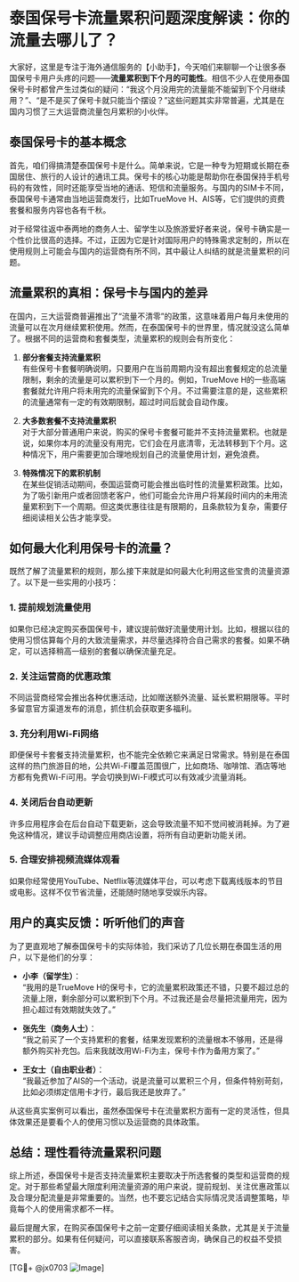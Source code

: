 # 泰国保号卡流量累积问题深度解读：你的流量去哪儿了？

大家好，这里是专注于海外通信服务的【小助手】，今天咱们来聊聊一个让很多泰国保号卡用户头疼的问题——**流量累积到下个月的可能性**。相信不少人在使用泰国保号卡时都曾产生过类似的疑问：“我这个月没用完的流量能不能留到下个月继续用？”、“是不是买了保号卡就只能当个摆设？”这些问题其实非常普遍，尤其是在国内习惯了三大运营商流量包月累积的小伙伴。

## 泰国保号卡的基本概念

首先，咱们得搞清楚泰国保号卡是什么。简单来说，它是一种专为短期或长期在泰国居住、旅行的人设计的通讯工具。保号卡的核心功能是帮助你在泰国保持手机号码的有效性，同时还能享受当地的通话、短信和流量服务。与国内的SIM卡不同，泰国保号卡通常由当地运营商发行，比如TrueMove H、AIS等，它们提供的资费套餐和服务内容也各有千秋。

对于经常往返中泰两地的商务人士、留学生以及旅游爱好者来说，保号卡确实是一个性价比很高的选择。不过，正因为它是针对国际用户的特殊需求定制的，所以在使用规则上可能会与国内的运营商有所不同，其中最让人纠结的就是流量累积的问题。

## 流量累积的真相：保号卡与国内的差异

在国内，三大运营商普遍推出了“流量不清零”的政策，这意味着用户每月未使用的流量可以在次月继续累积使用。然而，在泰国保号卡的世界里，情况就没这么简单了。根据不同的运营商和套餐类型，流量累积的规则会有所变化：

1. **部分套餐支持流量累积**  
   有些保号卡套餐明确说明，只要用户在当前周期内没有超出套餐规定的总流量限制，剩余的流量是可以累积到下一个月的。例如，TrueMove H的一些高端套餐就允许用户将未用完的流量保留到下个月。不过需要注意的是，这些累积的流量通常有一定的有效期限制，超过时间后就会自动作废。

2. **大多数套餐不支持流量累积**  
   对于大部分普通用户来说，购买的保号卡套餐可能并不支持流量累积。也就是说，如果你本月的流量没有用完，它们会在月底清零，无法转移到下个月。这种情况下，用户需要更加合理地规划自己的流量使用计划，避免浪费。

3. **特殊情况下的累积机制**  
   在某些促销活动期间，泰国运营商可能会推出临时性的流量累积政策。比如，为了吸引新用户或者回馈老客户，他们可能会允许用户将某段时间内的未用流量累积到下一个周期。但这类优惠往往是有限期的，且条款较为复杂，需要仔细阅读相关公告才能享受。

## 如何最大化利用保号卡的流量？

既然了解了流量累积的规则，那么接下来就是如何最大化利用这些宝贵的流量资源了。以下是一些实用的小技巧：

### 1. **提前规划流量使用**
   如果你已经决定购买泰国保号卡，建议提前做好流量使用计划。比如，根据以往的使用习惯估算每个月的大致流量需求，并尽量选择符合自己需求的套餐。如果不确定，可以选择稍高一级别的套餐以确保流量充足。

### 2. **关注运营商的优惠政策**
   不同运营商经常会推出各种优惠活动，比如赠送额外流量、延长累积期限等。平时多留意官方渠道发布的消息，抓住机会获取更多福利。

### 3. **充分利用Wi-Fi网络**
   即便保号卡套餐支持流量累积，也不能完全依赖它来满足日常需求。特别是在泰国这样的热门旅游目的地，公共Wi-Fi覆盖范围很广，比如商场、咖啡馆、酒店等地方都有免费Wi-Fi可用。学会切换到Wi-Fi模式可以有效减少流量消耗。

### 4. **关闭后台自动更新**
   许多应用程序会在后台自动下载更新，这会导致流量不知不觉间被消耗掉。为了避免这种情况，建议手动调整应用商店设置，将所有自动更新功能关闭。

### 5. **合理安排视频流媒体观看**
   如果你经常使用YouTube、Netflix等流媒体平台，可以考虑下载离线版本的节目或电影。这样不仅节省流量，还能随时随地享受娱乐内容。

## 用户的真实反馈：听听他们的声音

为了更直观地了解泰国保号卡的实际体验，我们采访了几位长期在泰国生活的用户，以下是他们的分享：

- **小李（留学生）**：  
  “我用的是TrueMove H的保号卡，它的流量累积政策还不错，只要不超过总的流量上限，剩余部分可以累积到下个月。不过我还是会尽量把流量用完，因为担心超过有效期就失效了。”

- **张先生（商务人士）**：  
  “我之前买了一个支持累积的套餐，结果发现累积的流量根本不够用，还是得额外购买补充包。后来我就改用Wi-Fi为主，保号卡作为备用方案了。”

- **王女士（自由职业者）**：  
  “我最近参加了AIS的一个活动，说是流量可以累积三个月，但条件特别苛刻，比如必须绑定信用卡才行，最后我还是放弃了。”

从这些真实案例可以看出，虽然泰国保号卡在流量累积方面有一定的灵活性，但具体效果还是要看个人的使用习惯以及运营商的具体政策。

## 总结：理性看待流量累积问题

综上所述，泰国保号卡是否支持流量累积主要取决于所选套餐的类型和运营商的规定。对于那些希望最大限度利用流量资源的用户来说，提前规划、关注优惠政策以及合理分配流量是非常重要的。当然，也不要忘记结合实际情况灵活调整策略，毕竟每个人的使用需求都不一样。

最后提醒大家，在购买泰国保号卡之前一定要仔细阅读相关条款，尤其是关于流量累积的部分。如果有任何疑问，可以直接联系客服咨询，确保自己的权益不受损害。

[TG💪+ @jx0703 ![Image](https://github.com/user-attachments/assets/dbca1d08-cadb-493c-b0ec-ad6f7a83f270)]